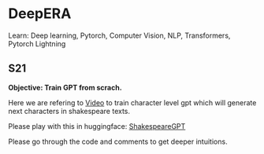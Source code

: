 # DeepERA
Learn: Deep learning, Pytorch, Computer Vision, NLP, Transformers, Pytorch Lightning

## S21
**Objective: Train GPT from scrach.**

Here we are refering to [Video](https://www.youtube.com/watch?v=kCc8FmEb1nY&t=2s) to train character level gpt which will generate next characters in shakespeare texts.

Please play with this in huggingface: [ShakespeareGPT](https://huggingface.co/spaces/Vasudevakrishna/S21_shakespeare_gpt)

Please go through the code and comments to get deeper intuitions.